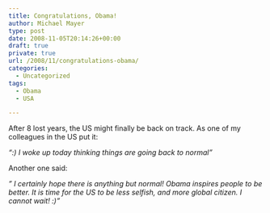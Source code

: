 ```yaml
---
title: Congratulations, Obama!
author: Michael Mayer
type: post
date: 2008-11-05T20:14:26+00:00
draft: true
private: true
url: /2008/11/congratulations-obama/
categories:
  - Uncategorized
tags:
  - Obama
  - USA

---
```

After 8 lost years, the US might finally be back on track. As one of my colleagues in the US put it:
  
_&#8220;:) I woke up today thinking things are going back to normal&#8221;_
  
Another one said:
  
_&#8221; I certainly hope there is anything but normal! Obama inspires people to be better. It is time for the US to be less selfish, and more global citizen. I cannot wait! :)&#8221;_